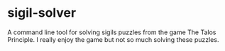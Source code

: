 # sigil-solver
A command line tool for solving sigils puzzles from the game The Talos Principle.
I really enjoy the game but not so much solving these puzzles.

